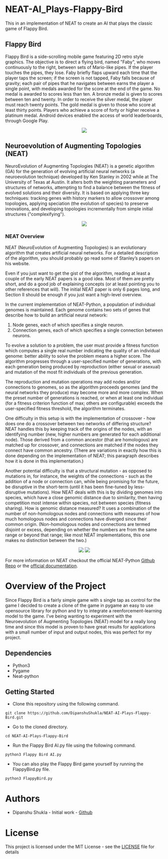 # NEAT-AI_Plays-Flappy-Bird
This in an implementation of NEAT to create an AI that plays the classic game of Flappy Bird.

## Flappy Bird
Flappy Bird is a side-scrolling mobile game featuring 2D retro style graphics. The objective is to direct a flying bird, named "Faby", who moves continuously to the right, between sets of Mario-like pipes. If the player touches the pipes, they lose. Faby briefly flaps upward each time that the player taps the screen; if the screen is not tapped, Faby falls because of gravity; each pair of pipes that he navigates between earns the player a single point, with medals awarded for the score at the end of the game. No medal is awarded to scores less than ten. A bronze medal is given to scores between ten and twenty. In order to receive the silver medal, the player must reach twenty points. The gold medal is given to those who score at least thirty points. Players who achieve a score of forty or higher receive a platinum medal. Android devices enabled the access of world leaderboards, through Google Play.

<p align="center">
<img src = "imgs/SS.PNG">
</p>

## Neuroevolution of Augmenting Topologies (NEAT)
NeuroEvolution of Augmenting Topologies (NEAT) is a genetic algorithm (GA) for the generation of evolving artificial neural networks (a neuroevolution technique) developed by Ken Stanley in 2002 while at The University of Texas at Austin. It alters both the weighting parameters and structures of networks, attempting to find a balance between the fitness of evolved solutions and their diversity. It is based on applying three key techniques: tracking genes with history markers to allow crossover among topologies, applying speciation (the evolution of species) to preserve innovations, and developing topologies incrementally from simple initial structures ("complexifying").

<p align="center">
<img src = "imgs/NEAT.PNG">
</p>

### NEAT Overview
NEAT (NeuroEvolution of Augmenting Topologies) is an evolutionary algorithm that creates artificial neural networks. For a detailed description of the algorithm, you should probably go read some of Stanley’s papers on his website.

Even if you just want to get the gist of the algorithm, reading at least a couple of the early NEAT papers is a good idea. Most of them are pretty short, and do a good job of explaining concepts (or at least pointing you to other references that will). The initial NEAT paper is only 6 pages long, and Section II should be enough if you just want a high-level overview.

In the current implementation of NEAT-Python, a population of individual genomes is maintained. Each genome contains two sets of genes that describe how to build an artificial neural network:

1. Node genes, each of which specifies a single neuron.
2. Connection genes, each of which specifies a single connection between neurons.

To evolve a solution to a problem, the user must provide a fitness function which computes a single real number indicating the quality of an individual genome: better ability to solve the problem means a higher score. The algorithm progresses through a user-specified number of generations, with each generation being produced by reproduction (either sexual or asexual) and mutation of the most fit individuals of the previous generation.

The reproduction and mutation operations may add nodes and/or connections to genomes, so as the algorithm proceeds genomes (and the neural networks they produce) may become more and more complex. When the preset number of generations is reached, or when at least one individual (for a fitness criterion function of max; others are configurable) exceeds the user-specified fitness threshold, the algorithm terminates.

One difficulty in this setup is with the implementation of crossover - how does one do a crossover between two networks of differing structure? NEAT handles this by keeping track of the origins of the nodes, with an identifying number (new, higher numbers are generated for each additional node). Those derived from a common ancestor (that are homologous) are matched up for crossover, and connections are matched if the nodes they connect have common ancestry. (There are variations in exactly how this is done depending on the implementation of NEAT; this paragraph describes how it is done in this implementation.)

Another potential difficulty is that a structural mutation - as opposed to mutations in, for instance, the weights of the connections - such as the addition of a node or connection can, while being promising for the future, be disruptive in the short-term (until it has been fine-tuned by less-disruptive mutations). How NEAT deals with this is by dividing genomes into species, which have a close genomic distance due to similarity, then having competition most intense within species, not between species (fitness sharing). How is genomic distance measured? It uses a combination of the number of non-homologous nodes and connections with measures of how much homologous nodes and connections have diverged since their common origin. (Non-homologous nodes and connections are termed disjoint or excess, depending on whether the numbers are from the same range or beyond that range; like most NEAT implementations, this one makes no distinction between the two.)

<p align="center">
<img src = "imgs/NEAT1.png">
<img src = "imgs/NEAT2.png">
</p>

For more information on NEAT checkout the official NEAT-Python [Github Repo](https://github.com/CodeReclaimers/neat-python) or the [official documentation](https://neat-python.readthedocs.io/en/latest/index.html).

# Overview of the Project
Since Flappy Bird is a fairly simple game with s single tap as control for the game I decided to create a clone of the game in pygame an easy to use opensource library for python and try to integrate a reenforcement-learning model to the game. I've being wanting to experiment with the Neuroevolution of Augmenting Topologies (NEAT) model for a really long time and since this model is proven to have great results for applications with a small number of input and output nodes, this was perfect for my project.

## Dependencies
- Python3
- Pygame
- Neat-python

## Getting Started
- Clone this repository using the following command.
```
git clone https://github.com/DipanshuShukla/NEAT-AI-Plays-Flappy-Bird.git
```
- Go to the cloned directory.
```
cd NEAT-AI-Plays-Flappy-Bird
```
- Run the Flappy Bird AI.py file using the following command.
```
python3 Flappy Bird AI.py
```
- You can also play the Flappy Bird game yourself by running the FlappyBird.py file.
```
python3 FlappyBird.py
```

# Authors
- Dipanshu Shukla - Initial work - [Github](https://github.com/DipanshuShukla)
# License
This project is licensed under the MIT License - see the [LICENSE](https://github.com/DipanshuShukla/NEAT-AI-Plays-Flappy-Bird/blob/master/LICENSE) file for details
